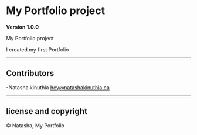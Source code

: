 # My Portfolio project

**Version 1.0.0**

My Portfolio project

I created my first Portfolio

---

## Contributors

-Natasha kinuthia <hey@natashakinuthia.ca>

---
## license and copyright

<span>&#169;</span> Natasha, My Portfolio
